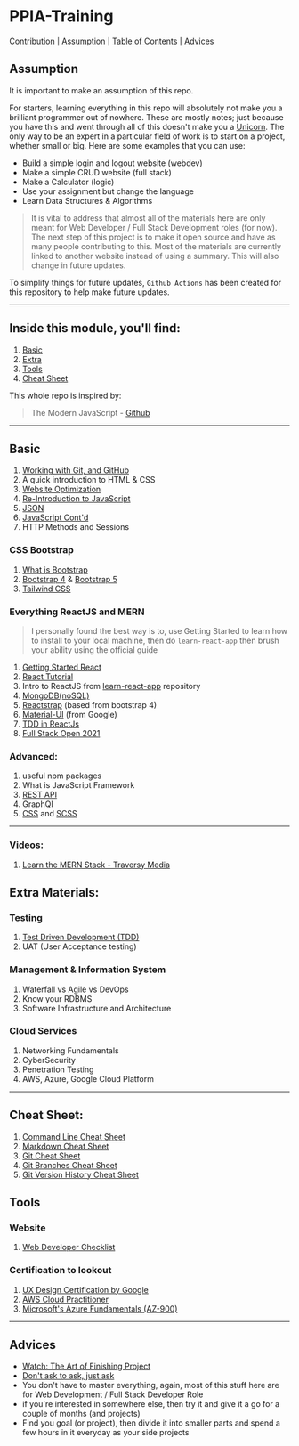# PPIA-Training

[Contribution](HUMANS.txt) | [Assumption](#assume) | [Table of Contents](#toc) | [Advices](#advice)

<h2>Assumption<a name="assume"></a></h2>

It is important to make an assumption of this repo.

For starters, learning everything in this repo will absolutely not make you a brilliant programmer out of nowhere. These are mostly notes; just because you have this and went through all of this doesn't make you a [Unicorn](https://easternpeak.com/blog/3-in-1-developer-a-jack-of-all-trades-or-a-unicorn/). The only way to be an expert in a particular field of work is to start on a project, whether small or big. Here are some examples that you can use:

- Build a simple login and logout website (webdev)
- Make a simple CRUD website (full stack)
- Make a Calculator (logic)
- Use your assignment but change the language
- Learn Data Structures & Algorithms

> It is vital to address that almost all of the materials here are only meant for Web Developer / Full Stack Development roles (for now). The next step of this project is to make it open source and have as many people contributing to this. Most of the materials are currently linked to another website instead of using a summary. This will also change in future updates.

To simplify things for future updates, `Github Actions` has been created for this repository to help make future updates.

---

<h2>Inside this module, you'll find: <a name="toc"></a></h2>

1. [Basic](#basic)
2. [Extra](#extra)
3. [Tools](#tools)
4. [Cheat Sheet](cheat_sheet)

This whole repo is inspired by:

> The Modern JavaScript - [Github](https://github.com/javascript-tutorial/en.javascript.info/tree/master)

---

<h2>Basic<a name="basic"></a></h2>

1. [Working with Git, and GitHub](git-github/README.md)
2. A quick introduction to HTML & CSS
3. [Website Optimization](https://www.git-tower.com/learn/cheat-sheets/website-optimization/)
4. [Re-Introduction to JavaScript](https://developer.mozilla.org/en-US/docs/Web/JavaScript/A_re-introduction_to_JavaScript)
5. [JSON](https://developer.mozilla.org/en-US/docs/Learn/JavaScript/Objects/JSON)
6. [JavaScript Cont'd](https://javascript.info/)
7. HTTP Methods and Sessions

### CSS Bootstrap

1. [What is Bootstrap](https://careerfoundry.com/en/blog/web-development/what-is-bootstrap-a-beginners-guide/)
2. [Bootstrap 4](https://getbootstrap.com/docs/4.6/getting-started/introduction/) & [Bootstrap 5](https://getbootstrap.com/docs/5.0/getting-started/introduction/)
3. [Tailwind CSS](https://tailwindcss.com/)

### Everything ReactJS and MERN

> I personally found the best way is to, use Getting Started to learn how to install to your local machine, then do `learn-react-app` then brush your ability using the official guide

1. [Getting Started React](https://reactjs.org/docs/getting-started.html)
2. [React Tutorial](https://reactjs.org/tutorial/tutorial.html)
3. Intro to ReactJS from [learn-react-app](https://github.com/tyroprogrammer/learn-react-app) repository
4. [MongoDB(noSQL)](https://www.mongodb.com/what-is-mongodb)
5. [Reactstrap](https://reactstrap.github.io/) (based from bootstrap 4)
6. [Material-UI](https://material-ui.com/) (from Google)
7. [TDD in ReactJs](https://learntdd.in/)
8. [Full Stack Open 2021](https://fullstackopen.com/en/)

### Advanced:

1. useful npm packages
2. What is JavaScript Framework
3. [REST API](https://www.restapitutorial.com/)
4. GraphQl
5. [CSS](https://web.dev/learn/css/) and [SCSS](https://sass-lang.com/guide)

---

### Videos:

1. [Learn the MERN Stack - Traversy Media](https://www.youtube.com/playlist?list=PLillGF-RfqbbiTGgA77tGO426V3hRF9iE)

<h2>Extra Materials:<a name="extra"></a></h2>

### Testing

1. [Test Driven Development (TDD)](https://github.com/dwyl/learn-tdd)
2. UAT (User Acceptance testing)

### Management & Information System

1. Waterfall vs Agile vs DevOps
2. Know your RDBMS
3. Software Infrastructure and Architecture

### Cloud Services

1. Networking Fundamentals
2. CyberSecurity
3. Penetration Testing
4. AWS, Azure, Google Cloud Platform

---

<h2>Cheat Sheet:<a name="cheat_sheet"></a></h2>

1. [Command Line Cheat Sheet](https://www.git-tower.com/learn/cheat-sheets/cli/)
2. [Markdown Cheat Sheet](https://paperhive.org/help/markdown)
3. [Git Cheat Sheet](https://www.git-tower.com/learn/cheat-sheets/git/)
4. [Git Branches Cheat Sheet](https://www.git-tower.com/learn/cheat-sheets/git-branches/)
5. [Git Version History Cheat Sheet](https://www.git-tower.com/learn/cheat-sheets/vcs-workflow/)

<h2>Tools<a name="tools"></a></h2>

### Website

1. [Web Developer Checklist](https://www.toptal.com/developers/webdevchecklist)

### Certification to lookout

1. [UX Design Certification by Google](https://www.coursera.org/professional-certificates/google-ux-design)
2. [AWS Cloud Practitioner](https://aws.amazon.com/certification/certified-cloud-practitioner/)
3. [Microsoft's Azure Fundamentals (AZ-900)](https://docs.microsoft.com/en-us/learn/certifications/azure-fundamentals/?tab=tab-learning-paths#certification-exams)

---

<h2>Advices<a name="advice"></a></h2>

- [Watch: The Art of Finishing Project](https://www.youtube.com/watch?v=mmqok1dJrVs)
- [Don't ask to ask, just ask](https://dontasktoask.com/)
- You don't have to master everything, again, most of this stuff here are for Web Development / Full Stack Developer Role
- if you're interested in somewhere else, then try it and give it a go for a couple of months (and projects)
- Find you goal (or project), then divide it into smaller parts and spend a few hours in it everyday as your side projects
